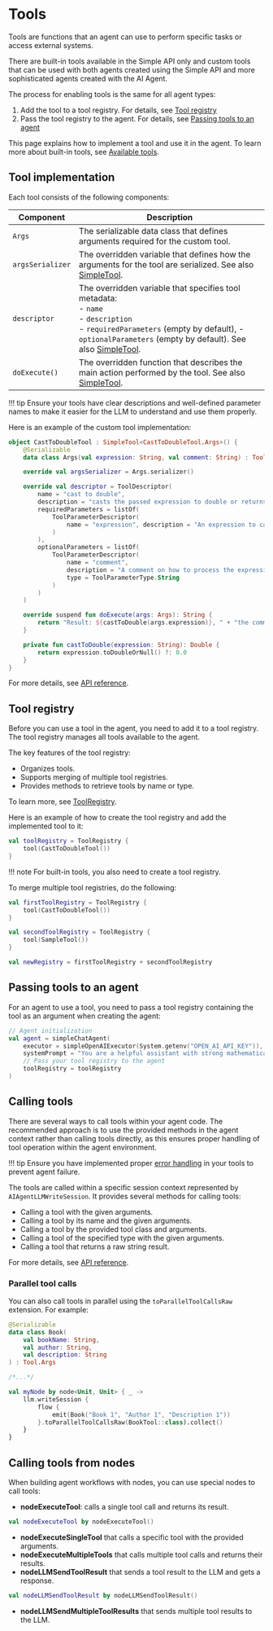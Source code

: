 # Tools

Tools are functions that an agent can use to perform specific tasks or access external systems.

There are built-in tools available in the Simple API only and custom tools that can be used with both agents created using the Simple API and more sophisticated agents
created with the AI Agent. 

The process for enabling tools is the same for all agent types:

1. Add the tool to a tool registry. For details, see [Tool registry](#tool-registry)
2. Pass the tool registry to the agent. For details, see [Passing tools to an agent](#passing-tools-to-an-agent)

This page explains how to implement a tool and use it in the agent. To learn more about built-in tools, see [Available tools](simple-api-available-tools.md).

## Tool implementation

Each tool consists of the following components:

| Component        | Description                                                                                                                                                                                                                                                                                        |
|------------------|----------------------------------------------------------------------------------------------------------------------------------------------------------------------------------------------------------------------------------------------------------------------------------------------------|
| `Args`           | The serializable data class that defines arguments required for the custom tool.                                                                                                                                                                                                                   |
| `argsSerializer` | The overridden variable that defines how the arguments for the tool are serialized. See also [SimpleTool](https://api.koog.ai/agents/agents-tools/ai.koog.agents.core.tools/-simple-tool/index.html).                                                                                              |
| `descriptor`     | The overridden variable that specifies tool metadata:<br/>- `name`<br/>- `description`<br/>- `requiredParameters` (empty by default), - `optionalParameters` (empty by default). See also [SimpleTool](https://api.koog.ai/agents/agents-tools/ai.koog.agents.core.tools/-simple-tool/index.html). |
| `doExecute()`    | The overridden function that describes the main action performed by the tool. See also [SimpleTool](https://api.koog.ai/agents/agents-tools/ai.koog.agents.core.tools/-simple-tool/index.html).                                                                                                    |


!!! tip
    Ensure your tools have clear descriptions and well-defined parameter names to make it easier for the LLM to understand and use them properly.

Here is an example of the custom tool implementation:

<!--- INCLUDE
import ai.koog.agents.core.tools.SimpleTool
import ai.koog.agents.core.tools.Tool
import ai.koog.agents.core.tools.ToolDescriptor
import ai.koog.agents.core.tools.ToolParameterDescriptor
import ai.koog.agents.core.tools.ToolParameterType
import kotlinx.serialization.Serializable
-->
```kotlin
object CastToDoubleTool : SimpleTool<CastToDoubleTool.Args>() {
    @Serializable
    data class Args(val expression: String, val comment: String) : Tool.Args

    override val argsSerializer = Args.serializer()

    override val descriptor = ToolDescriptor(
        name = "cast to double",
        description = "casts the passed expression to double or returns 0.0 if the expression is not castable",
        requiredParameters = listOf(
            ToolParameterDescriptor(
                name = "expression", description = "An expression to case to double", type = ToolParameterType.String
            )
        ),
        optionalParameters = listOf(
            ToolParameterDescriptor(
                name = "comment",
                description = "A comment on how to process the expression",
                type = ToolParameterType.String
            )
        )
    )

    override suspend fun doExecute(args: Args): String {
        return "Result: ${castToDouble(args.expression)}, " + "the comment was: ${args.comment}"
    }

    private fun castToDouble(expression: String): Double {
        return expression.toDoubleOrNull() ?: 0.0
    }
}
```
<!--- KNIT example-custom-tool-01.kt -->

For more details, see [API reference](https://api.koog.ai/agents/agents-tools/ai.koog.agents.core.tools/-simple-tool/index.html).

## Tool registry

Before you can use a tool in the agent, you need to add it to a tool registry.
The tool registry manages all tools available to the agent.

The key features of the tool registry:

- Organizes tools.
- Supports merging of multiple tool registries.
- Provides methods to retrieve tools by name or type.

To learn more, see [ToolRegistry](https://api.koog.ai/agents/agents-tools/ai.koog.agents.core.tools/-tool-registry/index.html).

Here is an example of how to create the tool registry and add the implemented tool to it:

```kotlin
val toolRegistry = ToolRegistry {
    tool(CastToDoubleTool())
}
```
!!! note
    For built-in tools, you also need to create a tool registry.

To merge multiple tool registries, do the following:

```kotlin
val firstToolRegistry = ToolRegistry {
    tool(CastToDoubleTool())
}

val secondToolRegistry = ToolRegistry {
    tool(SampleTool())
}

val newRegistry = firstToolRegistry + secondToolRegistry
```

## Passing tools to an agent

For an agent to use a tool, you need to pass a tool registry containing the tool as an argument when creating the agent:

```kotlin
// Agent initialization
val agent = simpleChatAgent(
    executor = simpleOpenAIExecutor(System.getenv("OPEN_AI_API_KEY")),
    systemPrompt = "You are a helpful assistant with strong mathematical skills.",
    // Pass your tool registry to the agent
    toolRegistry = toolRegistry
)
```

## Calling tools

There are several ways to call tools within your agent code. The recommended approach is to use the provided methods
in the agent context rather than calling tools directly, as this ensures proper handling of tool operation within the
agent environment.

!!! tip 
    Ensure you have implemented proper [error handling](agent-events.md) in your tools to prevent agent failure.

The tools are called within a specific session context represented by `AIAgentLLMWriteSession`.
It provides several methods for calling tools:

- Calling a tool with the given arguments.
- Calling a tool by its name and the given arguments.
- Calling a tool by the provided tool class and arguments.
- Calling a tool of the specified type with the given arguments.
- Calling a tool that returns a raw string result.

For more details, see [API reference](https://api.koog.ai/agents/agents-core/ai.koog.agents.core.agent.session/-a-i-agent-l-l-m-write-session/index.html).

### Parallel tool calls

You can also call tools in parallel using the `toParallelToolCallsRaw` extension. For example:

```kotlin
@Serializable
data class Book(
    val bookName: String,
    val author: String,
    val description: String
) : Tool.Args

/*...*/

val myNode by node<Unit, Unit> { _ ->
    llm.writeSession {
        flow {
            emit(Book("Book 1", "Author 1", "Description 1"))
        }.toParallelToolCallsRaw(BookTool::class).collect()
    }
}
```

## Calling tools from nodes

When building agent workflows with nodes, you can use special nodes to call tools:

* **nodeExecuteTool**: calls a single tool call and returns its result.

```kotlin
val nodeExecuteTool by nodeExecuteTool()
```
* **nodeExecuteSingleTool** that calls a specific tool with the provided arguments.
* **nodeExecuteMultipleTools** that calls multiple tool calls and returns their results.
* **nodeLLMSendToolResult** that sends a tool result to the LLM and gets a response.

```kotlin
val nodeLLMSendToolResult by nodeLLMSendToolResult()
```

* **nodeLLMSendMultipleToolResults** that sends multiple tool results to the LLM.